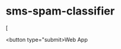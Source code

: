 # sms-spam-classifier
[<form action="http://yutik-cs-sms-spam-classifier-app-3hcfei.streamlit.app"><button type="submit>Web App</button></form>
